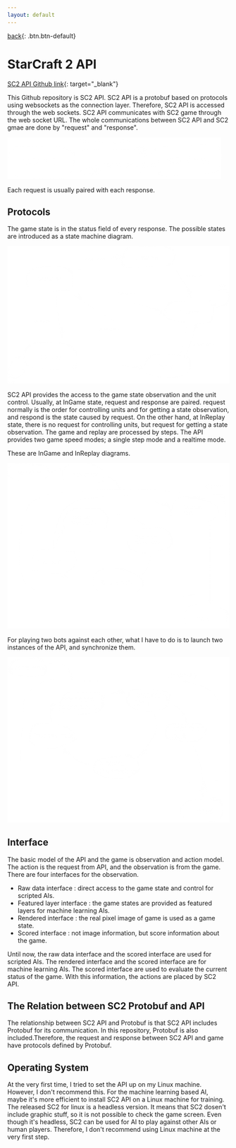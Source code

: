 ```yaml
---
layout: default
---
```

[back](../../sc2ai){: .btn.btn-default}

# StarCraft 2 API

[SC2 API Github link](https://github.com/Blizzard/s2client-api){: target="_blank"}

This Github repository is SC2 API. SC2 API is a protobuf based on protocols using websockets as the connection layer. Therefore, SC2 API is accessed through the web sockets. SC2 API communicates with SC2 game through the web socket URL. The whole communications between SC2 API and SC2 gmae are done by "request" and "response". 

![SC2 API and SC2 Game](./sc2apiAccess.png)

Each request is usually paired with each response.

## Protocols

The game state is in the status field of every response. The possible states are introduced as a state machine diagram.

![SC2 Game State](./stateDiagram.png)

SC2 API provides the access to the game state observation and the unit control. Usually, at InGame state, request and response are paired. request normally is the order for controlling units and for getting a state observation, and respond is the state caused by request. On the other hand, at InReplay state, there is no request for controlling units, but request for getting a state observation. The game and replay are processed by steps. The API provides two game speed modes; a single step mode and a realtime mode. 

These are InGame and InReplay diagrams. 

![InGame Diagram](./gameDiagram.png)

For playing two bots against each other, what I have to do is to launch two instances of the API, and synchronize them. 

![InRepaly Diagram](./replayDiagram.png)

## Interface
The basic model of the API and the game is observation and action model. The action is the request from API, and the observation is from the game.
There are four interfaces for the observation. 
- Raw data interface : direct access to the game state and control for scripted AIs.
- Featured layer interface : the game states are provided as featured layers for machine learning AIs.
- Rendered interface : the real pixel image of game is used as a game state.
- Scored interface : not image information, but score information about the game. 

Until now, the raw data interface and the scored interface are used for scripted AIs. The rendered interface and the scored interface are for machine learning AIs. The scored interface are used to evaluate the current status of the game. With this information, the actions are placed by SC2 API.

## The Relation between SC2 Protobuf and API
The relationship between SC2 API and Protobuf is that SC2 API includes Protobuf for its communication. In this repository, Protobuf is also included.Therefore, the request and response between SC2 API and game have protocols defined by Protobuf.

## Operating System
At the very first time, I tried to set the API up on my Linux machine. However, I don't recommend this. For the machine learning based AI, maybe it's more efficient to install SC2 API on a Linux machine for training. The released SC2 for linux is a headless version. It means that SC2 dosen't include graphic stuff, so it is not possible to check the game screen. Even though it's headless, SC2 can be used for AI to play against other AIs or human players. Therefore, I don't recommend using Linux machine at the very first step.